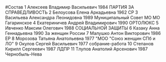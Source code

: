 #Состав
1 Алексеев Владимир Васильевич 1984 ПАРТИЯ ЗА СПРАВЕДЛИВОСТЬ
2 Белоусова Елена Аркадьевна 1962 СР
3 Васильева Александра Леонидовна 1989 Муниципальный Совет МО МО Гагаринское
4 Екатериничев Андрей Владимирович 1990 ОРТОЛЮКС
5 Ивченко Максим Олегович 1988 СОЦИАЛЬНОЙ ЗАЩИТЫ
6 Казаку Анна Геннадьевна 1990 За женщин России
7 Малушко Антон Викторович 1986 ЕР
8 Морозова Татьяна Анатольевна 1977 \"МОО \"Союз женщин СПб и ЛО\"
9 Окулов Сергей Васильевич 1977 собрание-работа
10 Степанов Кирилл Сергеевич 1987 ЛДПР
11 Тлупов Анатолий Арсенович 1987 Чернобыль-Нева
